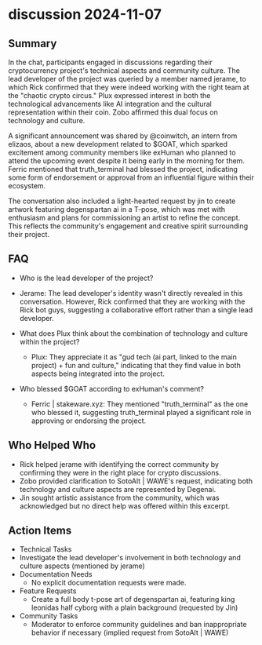 # discussion 2024-11-07

## Summary

In the chat, participants engaged in discussions regarding their cryptocurrency project's technical aspects and community culture. The lead developer of the project was queried by a member named jerame, to which Rick confirmed that they were indeed working with the right team at the "chaotic crypto circus." Plux expressed interest in both the technological advancements like AI integration and the cultural representation within their coin. Zobo affirmed this dual focus on technology and culture.

A significant announcement was shared by @coinwitch, an intern from elizaos, about a new development related to $GOAT, which sparked excitement among community members like exHuman who planned to attend the upcoming event despite it being early in the morning for them. Ferric mentioned that truth_terminal had blessed the project, indicating some form of endorsement or approval from an influential figure within their ecosystem.

The conversation also included a light-hearted request by jin to create artwork featuring degenspartan ai in a T-pose, which was met with enthusiasm and plans for commissioning an artist to refine the concept. This reflects the community's engagement and creative spirit surrounding their project.

## FAQ

- Who is the lead developer of the project?
- Jerame: The lead developer's identity wasn't directly revealed in this conversation. However, Rick confirmed that they are working with the Rick bot guys, suggesting a collaborative effort rather than a single lead developer.

- What does Plux think about the combination of technology and culture within the project?

    - Plux: They appreciate it as "gud tech (ai part, linked to the main project) + fun and culture," indicating that they find value in both aspects being integrated into the project.

- Who blessed $GOAT according to exHuman's comment?
    - Ferric | stakeware.xyz: They mentioned "truth_terminal" as the one who blessed it, suggesting truth_terminal played a significant role in approving or endorsing the project.

## Who Helped Who

- Rick helped jerame with identifying the correct community by confirming they were in the right place for crypto discussions.
- Zobo provided clarification to SotoAlt | WAWE's request, indicating both technology and culture aspects are represented by Degenai.
- Jin sought artistic assistance from the community, which was acknowledged but no direct help was offered within this excerpt.

## Action Items

- Technical Tasks
- Investigate the lead developer's involvement in both technology and culture aspects (mentioned by jerame)
- Documentation Needs
    - No explicit documentation requests were made.
- Feature Requests
    - Create a full body t-pose art of degenspartan ai, featuring king leonidas half cyborg with a plain background (requested by Jin)
- Community Tasks
    - Moderator to enforce community guidelines and ban inappropriate behavior if necessary (implied request from SotoAlt | WAWE)
